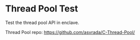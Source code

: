 # Thread Pool Test

Test the thread pool API in enclave.

Thread Pool repo: https://github.com/asvrada/C-Thread-Pool/
